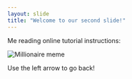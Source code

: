```yaml
---
layout: slide
title: "Welcome to our second slide!"
---
```

Me reading online tutorial instructions:

![Millionaire meme](https://starecat.com/content/wp-content/uploads/two-zero-two-four-is-2024-0044-0024-2044-who-wants-to-be-a-millionaire-question.jpg)

Use the left arrow to go back!
